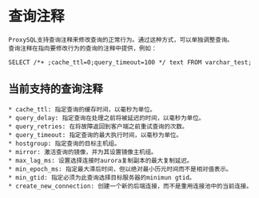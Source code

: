 # 查询注释

    ProxySQL支持查询注释来修改查询的正常行为。通过这种方式，可以单独调整查询。
    查询注释在指向要修改行为的查询的注释中提供，例如：

    SELECT /*+ ;cache_ttl=0;query_timeout=100 */ text FROM varchar_test;

## 当前支持的查询注释

    * cache_ttl: 指定查询的缓存时间，以毫秒为单位。
    * query_delay: 指定查询在处理之前将被延迟的时间，以毫秒为单位。
    * query_retries: 在将故障返回到客户端之前重试查询的次数。
    * query_timeout: 指定查询的最大执行时间，以毫秒为单位。
    * hostgroup: 指定查询的目标主机组。
    * mirror: 激活查询的镜像，并为其设置镜像主机组。
    * max_lag_ms: 设置选择连接时aurora复制副本的最大复制延迟。
    * min_epoch_ms: 指定最大滞后时间，但以绝对最小历元时间而不是相对值表示。
    * min_gtid: 指定必须为此查询选择目标服务器的minimun gtid。
    * create_new_connection: 创建一个新的后端连接，而不是重用连接池中的当前连接。

